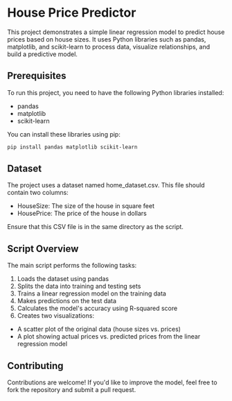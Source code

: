 # House Price Predictor

This project demonstrates a simple linear regression model to predict house prices based on house sizes. It uses Python libraries such as pandas, matplotlib, and scikit-learn to process data, visualize relationships, and build a predictive model.

## Prerequisites
To run this project, you need to have the following Python libraries installed:
- pandas
- matplotlib
- scikit-learn
  
You can install these libraries using pip:
```bash
pip install pandas matplotlib scikit-learn
```

## Dataset
The project uses a dataset named home_dataset.csv. This file should contain two columns:

- HouseSize: The size of the house in square feet
- HousePrice: The price of the house in dollars

Ensure that this CSV file is in the same directory as the script.

## Script Overview
The main script performs the following tasks:

1. Loads the dataset using pandas
2. Splits the data into training and testing sets
3. Trains a linear regression model on the training data
4. Makes predictions on the test data
5. Calculates the model's accuracy using R-squared score
6. Creates two visualizations:
- A scatter plot of the original data (house sizes vs. prices)
- A plot showing actual prices vs. predicted prices from the linear regression model

## Contributing
Contributions are welcome! If you'd like to improve the model, feel free to fork the repository and submit a pull request.
